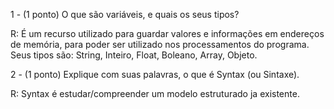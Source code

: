 1 - (1 ponto) O que são variáveis, e quais os seus tipos?

R: É um recurso utilizado para guardar  valores e informações em endereços de memória, para poder ser utilizado nos processamentos do programa.
Seus tipos são: String, Inteiro, Float, Boleano, Array, Objeto.

2 - (1 ponto) Explique com suas palavras, o que é Syntax (ou Sintaxe).

R: Syntax é estudar/compreender um modelo estruturado ja existente.
